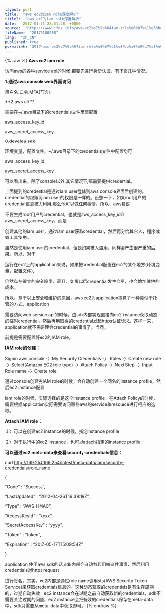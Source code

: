 ```yaml
---
layout: post
title:  "aws ec2的iam role深度解析"
title2:  "aws ec2的iam role深度解析"
date:   2017-01-01 23:51:28  +0800
source:  "https://www.jfox.info/aws-ec2%e7%9a%84iam-role%e6%b7%b1%e5%ba%a6%e8%a7%a3%e6%9e%90.html"
fileName:  "20170100988"
lang:  "zh_CN"
published: true
permalink: "2017/aws-ec2%e7%9a%84iam-role%e6%b7%b1%e5%ba%a6%e8%a7%a3%e6%9e%90.html"
---
```

{% raw %}
**Aws ec2 iam role**

访问aws的各种service api的时候,都要先进行身份认证，有下面几种情况。

**1.通过aws console web界面访问**

用户名,口令,MFA(可选)

**2.aws cli **

需要在~/.aws目录下的credentials文件里面配置

aws_access_key_id

aws_secret_access_key

**3.develop sdk**

环境变量，配置文件，~/.aws目录下的credentials文件中配置均可

aws_access_key_id

aws_secret_access_key

可以看出来，除了console以外,其它情况下,都需要提供credential。

上面提到的credential是通过iam user登陆到aws console界面后创建的。credential的权限同iam user的权限是一样的。设想一下，如果root用户的credential信息被人利用,那么他可以做任何事情。所以，aws建议

不要生成root用户的credential，也就是aws_access_key_id和aws_secret_access_key，而是

创建其他的iam user，通过iam user获取credential，然后再分给其它人，程序或者工具使用。

虽然是使用iam user的credential，但是如果被人盗用，同样会产生很严重的后果。所以，对于

运行在ec2上的application来说，如果把credential配置在ec2的某个地方(环境变量，配置文件),

仍然存在很大的安全隐患，而且，如果以后credential发生变更，也会增加维护的成本。

所以，基于以上安全和维护的原因，aws ec2为application提供了一种类似于托管的方式，application

需要访问web service api的时候，由sdk内部实现直接向ec2 instance获取动态的临时credential，然后再用取得的credential发起https认证请求。这样一来，application就不需要理会credential的事情了。当然，

前提是需要配置好ec2的IAM role。

**IAM role的创建：**

Signin aws console -〉My Security Credentials -〉 Roles -〉Create new role -〉Select(Amazon EC2 role type) -〉Attach Policy -〉Next Step -〉Input Role name -〉Create role

通过console创建完IAM role的时候，会自动创建一个同名的instance profile，然后ec2 instance配置

iam role的时候，实际选择的是这个instance profile。在Attach Policy的时候，需要根据application实际需要访问哪些aws的service和resource进行相应的选取。

**Attach IAM role：**

１〉可以在创建ec2 instance的时候，指定instance profile

２〉对于执行中的ec2 instance，也可以attach指定的instance profile

**可以通过ec2 meta-data来查看security-credentials信息：**

curl http://169.254.169.254/latest/meta-data/iam/security-credentials/role_name

{

 “Code” : “Success”,

 “LastUpdated” : “2012-04-26T16:39:16Z”,

 “Type” : “AWS-HMAC”,

 “AccessKeyId” : “xxxx”,

 “SecretAccessKey” : “yyyy”,

 “Token” : “token”,

 “Expiration” : “2017-05-17T15:09:54Z”

}

application 使用aws sdk的话,sdk内部会自动为我们做这件事情，然后利用credentials对https request

进行签名。其实，ec2内部是通过role name调用sts(AWS Security Token Service)来获取credentials信息的。这种动态获取的credentials是有生存周期的，过期自动失效，ec2 instance会在过期之前自动获取新的credentials，sdk不需要关注过期的问题，ec2 instance会把有效的credentials保存在meta-data中，sdk只需要从meta-data中获取即可。
{% endraw %}
